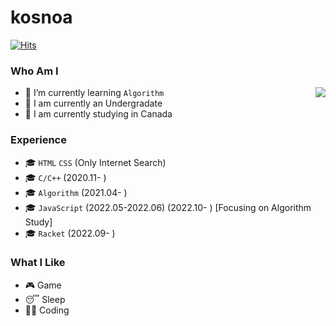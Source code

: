 # kosnoa

[![Hits](https://hits.seeyoufarm.com/api/count/incr/badge.svg?url=https%3A%2F%2Fgithub.com%2Fkosnoa%2Fkosnoa&count_bg=%23D98214&title_bg=%23614027&icon=&icon_color=%23E7E7E7&title=VISIT&edge_flat=false)](https://hits.seeyoufarm.com)

### Who Am I

<img align='right' src="http://mazassumnida.wtf/api/v2/generate_badge?boj=kosnoa">

- 🌱 I’m currently learning `Algorithm`
- 🥇 I am currently an Undergradate
- 🚅 I am currently studying in Canada

### Experience

- 🎓 `HTML` `CSS` (Only Internet Search)
- 🎓 `C/C++` (2020.11- )
- 🎓 `Algorithm` (2021.04- )
- 🎓 `JavaScript` (2022.05-2022.06) (2022.10- ) [Focusing on Algorithm Study]
- 🎓 `Racket` (2022.09- )

### What I Like

- 🎮 Game
- 😴 Sleep
- 👨‍💻 Coding

